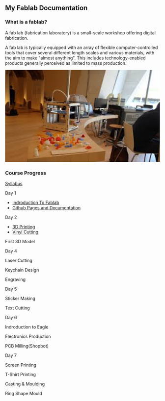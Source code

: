 ## My Fablab Documentation

### What is a fablab?
A fab lab (fabrication laboratory) is a small-scale workshop offering digital fabrication.

A fab lab is typically equipped with an array of flexible computer-controlled tools that cover several different length scales and various materials, with the aim to make "almost anything". This includes technology-enabled products generally perceived as limited to mass production.

<img src="fablab.jpg" height="300" width="512">

### Course Progress

[Syllabus]()


Day 1
* [Indroduction To Fablab](http//:shifashirin.github.io/intro.md/)
* [Github Pages and Documentation]()

Day 2
* [3D Printing]()
* [Vinyl Cutting]()

First 3D Model


Day 4

Laser Cutting

Keychain Design

Engraving

Day 5



Sticker Making

Text Cutting

Day 6

Indroduction to Eagle

Electronics Production

PCB Milling(Shopbot)

Day 7

Screen Printing

T-Shirt Printing

Casting & Moulding

Ring Shape Mould


